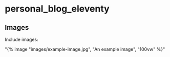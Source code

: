 # personal_blog_eleventy

## Images

Include images:


"{% image "images/example-image.jpg", "An example image", "100vw" %}"







